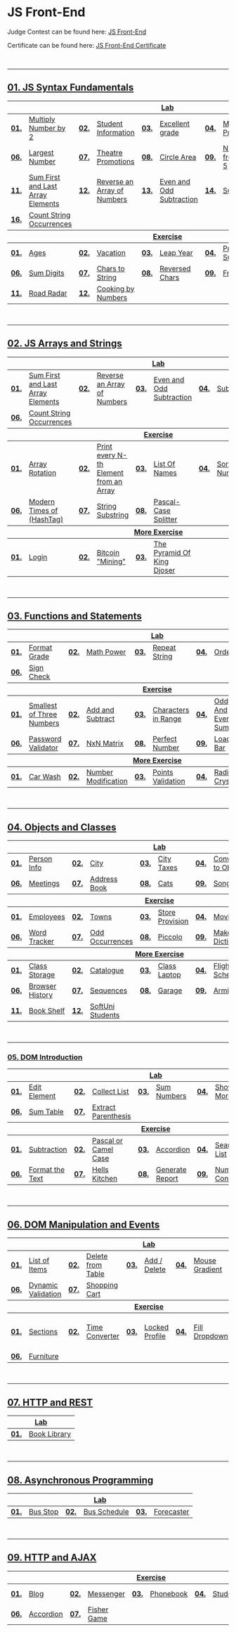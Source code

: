 # JS Front-End
Judge Contest can be found here: <a href="https://judge.softuni.org/Contests#!/List/ByCategory/380/JS-Front-End-Exercise">JS Front-End</a>

Certificate can be found here: <a href="XXXXXX">JS Front-End Certificate</a>

<br/>

---

## <a href="https://github.com/PePetrov96/SoftUni_Software_Engineering/tree/main/9_JS%20Front-End/Homework/1_JS%20Syntax%20Fundamentals">01. JS Syntax Fundamentals
<table>
  <thead>
    <tr>
      <th colspan="10" style="text-align:center;">Lab</th>
    </tr>
  </thead>
  <tbody>
    <tr>
      <td><b>01.</b></td>
      <td><a href="https://github.com/PePetrov96/SoftUni_Software_Engineering/blob/main/9_JS%20Front-End/Homework/1_JS%20Syntax%20Fundamentals/1_Lab/Task_1_Multiply_Number_by_2.js">Multiply Number by 2</a></td>
      <td><b>02.</b></td>
      <td><a href="https://github.com/PePetrov96/SoftUni_Software_Engineering/blob/main/9_JS%20Front-End/Homework/1_JS%20Syntax%20Fundamentals/1_Lab/Task_2_Student_Information.js">Student Information</a></td>
      <td><b>03.</b></td>
      <td><a href="https://github.com/PePetrov96/SoftUni_Software_Engineering/blob/main/9_JS%20Front-End/Homework/1_JS%20Syntax%20Fundamentals/1_Lab/Task_3_Excellent_grade.js">Excellent grade</a></td>
      <td><b>04.</b></td>
      <td><a href="https://github.com/PePetrov96/SoftUni_Software_Engineering/blob/main/9_JS%20Front-End/Homework/1_JS%20Syntax%20Fundamentals/1_Lab/Task_4_Month_Printer.js">Month Printer</a></td>
      <td><b>05.</b></td>
      <td><a href="https://github.com/PePetrov96/SoftUni_Software_Engineering/blob/main/9_JS%20Front-End/Homework/1_JS%20Syntax%20Fundamentals/1_Lab/Task_5_Math_Operations.js">Math Operations</a></td>
    </tr>
    <tr>
      <td><b>06.</b></td>
      <td><a href="https://github.com/PePetrov96/SoftUni_Software_Engineering/blob/main/9_JS%20Front-End/Homework/1_JS%20Syntax%20Fundamentals/1_Lab/Task_6_Largest_Number.js">Largest Number</a></td>
      <td><b>07.</b></td>
      <td><a href="https://github.com/PePetrov96/SoftUni_Software_Engineering/blob/main/9_JS%20Front-End/Homework/1_JS%20Syntax%20Fundamentals/1_Lab/Task_7_Theatre_Promotions.js">Theatre Promotions</a></td>
      <td><b>08.</b></td>
      <td><a href="https://github.com/PePetrov96/SoftUni_Software_Engineering/blob/main/9_JS%20Front-End/Homework/1_JS%20Syntax%20Fundamentals/1_Lab/Task_8_Circle_Area.js">Circle Area</a></td>
      <td><b>09.</b></td>
      <td><a href="https://github.com/PePetrov96/SoftUni_Software_Engineering/blob/main/9_JS%20Front-End/Homework/1_JS%20Syntax%20Fundamentals/1_Lab/Task_9_Numbers_from_1_to_5.js">Numbers from 1 to 5</a></td>
      <td><b>10.</b></td>
      <td><a href="https://github.com/PePetrov96/SoftUni_Software_Engineering/blob/main/9_JS%20Front-End/Homework/1_JS%20Syntax%20Fundamentals/1_Lab/Task_10_Numbers_from_M_to_N.js">Numbers from M to N</a></td>
    </tr>
	<tr>
      <td><b>11.</b></td>
      <td><a href="https://github.com/PePetrov96/SoftUni_Software_Engineering/blob/main/9_JS%20Front-End/Homework/1_JS%20Syntax%20Fundamentals/1_Lab/Task_11_Sum_First_and_Last_Array_Elements.js">Sum First and Last Array Elements</a></td>
      <td><b>12.</b></td>
      <td><a href="https://github.com/PePetrov96/SoftUni_Software_Engineering/blob/main/9_JS%20Front-End/Homework/1_JS%20Syntax%20Fundamentals/1_Lab/Task_12_Reverse_an_Array_of_Numbers.js">Reverse an Array of Numbers</a></td>
      <td><b>13.</b></td>
      <td><a href="https://github.com/PePetrov96/SoftUni_Software_Engineering/blob/main/9_JS%20Front-End/Homework/1_JS%20Syntax%20Fundamentals/1_Lab/Task_13_Even_and_Odd_Subtraction.js">Even and Odd Subtraction</a></td>
      <td><b>14.</b></td>
      <td><a href="https://github.com/PePetrov96/SoftUni_Software_Engineering/blob/main/9_JS%20Front-End/Homework/1_JS%20Syntax%20Fundamentals/1_Lab/Task_14_Substring.js">Substring</a></td>
      <td><b>15.</b></td>
      <td><a href="https://github.com/PePetrov96/SoftUni_Software_Engineering/blob/main/9_JS%20Front-End/Homework/1_JS%20Syntax%20Fundamentals/1_Lab/Task_15_Censored_Words.js">Censored Words</a></td>
    </tr>
	<tr>
      <td><b>16.</b></td>
      <td><a href="https://github.com/PePetrov96/SoftUni_Software_Engineering/blob/main/9_JS%20Front-End/Homework/1_JS%20Syntax%20Fundamentals/1_Lab/Task_16_Count_String_Occurrences.js">Count String Occurrences</a></td>
    </tr>
  </tbody>
  <thead>
    <tr>
      <th colspan="10" style="text-align:center;">Exercise</th>
    </tr>
  </thead>
  <tbody>
    <tr>
      <td><b>01.</b></td>
      <td><a href="https://github.com/PePetrov96/SoftUni_Software_Engineering/blob/main/9_JS%20Front-End/Homework/1_JS%20Syntax%20Fundamentals/2_Exercises/Task_1_Ages.js">Ages</a></td>
      <td><b>02.</b></td>
      <td><a href="https://github.com/PePetrov96/SoftUni_Software_Engineering/blob/main/9_JS%20Front-End/Homework/1_JS%20Syntax%20Fundamentals/2_Exercises/Task_2_Vacation.js">Vacation</a></td>
      <td><b>03.</b></td>
      <td><a href="https://github.com/PePetrov96/SoftUni_Software_Engineering/blob/main/9_JS%20Front-End/Homework/1_JS%20Syntax%20Fundamentals/2_Exercises/Task_3_Leap_Year.js">Leap Year</a></td>
      <td><b>04.</b></td>
      <td><a href="https://github.com/PePetrov96/SoftUni_Software_Engineering/blob/main/9_JS%20Front-End/Homework/1_JS%20Syntax%20Fundamentals/2_Exercises/Task_4_Print_And_Sum.js">Print And Sum</a></td>
      <td><b>05.</b></td>
      <td><a href="https://github.com/PePetrov96/SoftUni_Software_Engineering/blob/main/9_JS%20Front-End/Homework/1_JS%20Syntax%20Fundamentals/2_Exercises/Task_5_Multiplication_Table.js">Multiplication Table</a></td>
    </tr>
    <tr>
      <td><b>06.</b></td>
      <td><a href="https://github.com/PePetrov96/SoftUni_Software_Engineering/blob/main/9_JS%20Front-End/Homework/1_JS%20Syntax%20Fundamentals/2_Exercises/Task_6_Sum_Digits.js">Sum Digits</a></td>
      <td><b>07.</b></td>
      <td><a href="https://github.com/PePetrov96/SoftUni_Software_Engineering/blob/main/9_JS%20Front-End/Homework/1_JS%20Syntax%20Fundamentals/2_Exercises/Task_7_Chars_to_String.js">Chars to String</a></td>
      <td><b>08.</b></td>
      <td><a href="https://github.com/PePetrov96/SoftUni_Software_Engineering/blob/main/9_JS%20Front-End/Homework/1_JS%20Syntax%20Fundamentals/2_Exercises/Task_8_Reversed_Chars.js">Reversed Chars</a></td>
      <td><b>09.</b></td>
      <td><a href="https://github.com/PePetrov96/SoftUni_Software_Engineering/blob/main/9_JS%20Front-End/Homework/1_JS%20Syntax%20Fundamentals/2_Exercises/Task_9_Fruit.js">Fruit</a></td>
      <td><b>10.</b></td>
      <td><a href="https://github.com/PePetrov96/SoftUni_Software_Engineering/blob/main/9_JS%20Front-End/Homework/1_JS%20Syntax%20Fundamentals/2_Exercises/Task_10_Same_Numbers.js">Same Numbers</a></td>
    </tr>
	<tr>
      <td><b>11.</b></td>
      <td><a href="https://github.com/PePetrov96/SoftUni_Software_Engineering/blob/main/9_JS%20Front-End/Homework/1_JS%20Syntax%20Fundamentals/2_Exercises/Task_11_Road_Radar.js">Road Radar</a></td>
      <td><b>12.</b></td>
      <td><a href="https://github.com/PePetrov96/SoftUni_Software_Engineering/blob/main/9_JS%20Front-End/Homework/1_JS%20Syntax%20Fundamentals/2_Exercises/Task_12_Cooking_by_Numbers.js">Cooking by Numbers</a></td>
    </tr>
  </tbody>
</table>
<br/>

---

## <a href="https://github.com/PePetrov96/SoftUni_Software_Engineering/tree/main/9_JS%20Front-End/Homework/2_JS%20Arrays%20and%20Strings">02. JS Arrays and Strings
<table>
  <thead>
    <tr>
      <th colspan="10" style="text-align:center;">Lab</th>
    </tr>
  </thead>
  <tbody>
    <tr>
      <td><b>01.</b></td>
      <td><a href="https://github.com/PePetrov96/SoftUni_Software_Engineering/blob/main/9_JS%20Front-End/Homework/2_JS%20Arrays%20and%20Strings/1_Lab/Task_1_Sum_First_and_Last_Array_Elements.js">Sum First and Last Array Elements</a></td>
      <td><b>02.</b></td>
      <td><a href="https://github.com/PePetrov96/SoftUni_Software_Engineering/blob/main/9_JS%20Front-End/Homework/2_JS%20Arrays%20and%20Strings/1_Lab/Task_2_Reverse_an_Array_of_Numbers.js">Reverse an Array of Numbers</a></td>
      <td><b>03.</b></td>
      <td><a href="https://github.com/PePetrov96/SoftUni_Software_Engineering/blob/main/9_JS%20Front-End/Homework/2_JS%20Arrays%20and%20Strings/1_Lab/Task_3_Even_and_Odd_Subtraction.js">Even and Odd Subtraction</a></td>
      <td><b>04.</b></td>
      <td><a href="https://github.com/PePetrov96/SoftUni_Software_Engineering/blob/main/9_JS%20Front-End/Homework/2_JS%20Arrays%20and%20Strings/1_Lab/Task_4_Substring.js">Substring</a></td>
      <td><b>05.</b></td>
      <td><a href="https://github.com/PePetrov96/SoftUni_Software_Engineering/blob/main/9_JS%20Front-End/Homework/2_JS%20Arrays%20and%20Strings/1_Lab/Task_5_Censored_Words.js">Censored Words</a></td>
    </tr>
    <tr>
      <td><b>06.</b></td>
      <td><a href="https://github.com/PePetrov96/SoftUni_Software_Engineering/blob/main/9_JS%20Front-End/Homework/2_JS%20Arrays%20and%20Strings/1_Lab/Task_6_Count_String_Occurrences.js">Count String Occurrences</a></td>
    </tr>
  </tbody>
  <thead>
    <tr>
      <th colspan="10" style="text-align:center;">Exercise</th>
    </tr>
  </thead>
  <tbody>
    <tr>
      <td><b>01.</b></td>
      <td><a href="https://github.com/PePetrov96/SoftUni_Software_Engineering/blob/main/9_JS%20Front-End/Homework/2_JS%20Arrays%20and%20Strings/2_Exercises/Task_1_Array_Rotation.js">Array Rotation</a></td>
      <td><b>02.</b></td>
      <td><a href="https://github.com/PePetrov96/SoftUni_Software_Engineering/blob/main/9_JS%20Front-End/Homework/2_JS%20Arrays%20and%20Strings/2_Exercises/Task_2_Print_Every_N-th_Element_from_an_Array.js">Print every N-th Element from an Array</a></td>
      <td><b>03.</b></td>
      <td><a href="https://github.com/PePetrov96/SoftUni_Software_Engineering/blob/main/9_JS%20Front-End/Homework/2_JS%20Arrays%20and%20Strings/2_Exercises/Task_3_List_of_Names.js">List Of Names</a></td>
      <td><b>04.</b></td>
      <td><a href="https://github.com/PePetrov96/SoftUni_Software_Engineering/blob/main/9_JS%20Front-End/Homework/2_JS%20Arrays%20and%20Strings/2_Exercises/Task_4_Sorting_Numbers.js">Sorting Numbers</a></td>
      <td><b>05.</b></td>
      <td><a href="https://github.com/PePetrov96/SoftUni_Software_Engineering/blob/main/9_JS%20Front-End/Homework/2_JS%20Arrays%20and%20Strings/2_Exercises/Task_5_Reveal_Words.js">Reveal Words</a></td>
    </tr>
    <tr>
      <td><b>06.</b></td>
      <td><a href="https://github.com/PePetrov96/SoftUni_Software_Engineering/blob/main/9_JS%20Front-End/Homework/2_JS%20Arrays%20and%20Strings/2_Exercises/Task_6_Modern_Times_of_%23(HashTag).js">Modern Times of (HashTag)</a></td>
      <td><b>07.</b></td>
      <td><a href="https://github.com/PePetrov96/SoftUni_Software_Engineering/blob/main/9_JS%20Front-End/Homework/2_JS%20Arrays%20and%20Strings/2_Exercises/Task_7_String_Substring.js">String Substring</a></td>
      <td><b>08.</b></td>
      <td><a href="https://github.com/PePetrov96/SoftUni_Software_Engineering/blob/main/9_JS%20Front-End/Homework/2_JS%20Arrays%20and%20Strings/2_Exercises/Task_8_Pascal-Case_Splitter.js">Pascal-Case Splitter</a></td>
    </tr>
  </tbody>
  <thead>
    <tr>
      <th colspan="10" style="text-align:center;">More Exercise</th>
    </tr>
  </thead>
  <tbody>
    <tr>
      <td><b>01.</b></td>
      <td><a href="https://github.com/PePetrov96/SoftUni_Software_Engineering/blob/main/9_JS%20Front-End/Homework/2_JS%20Arrays%20and%20Strings/3_More%20Exercises/Task_1_Login.js">Login</a></td>
      <td><b>02.</b></td>
      <td><a href="https://github.com/PePetrov96/SoftUni_Software_Engineering/blob/main/9_JS%20Front-End/Homework/2_JS%20Arrays%20and%20Strings/3_More%20Exercises/Task_2_Bitcoin_Mining.js">Bitcoin "Mining"</a></td>
      <td><b>03.</b></td>
      <td><a href="https://github.com/PePetrov96/SoftUni_Software_Engineering/blob/main/9_JS%20Front-End/Homework/2_JS%20Arrays%20and%20Strings/3_More%20Exercises/Task_3_The_Pyramid_of_King_Djoser.js">The Pyramid Of King Djoser</a></td>
    </tr>
  </tbody>
</table>
<br/>

---

## <a href="https://github.com/PePetrov96/SoftUni_Software_Engineering/tree/main/9_JS%20Front-End/Homework/3_Functions%20and%20Statements">03. Functions and Statements
<table>
  <thead>
    <tr>
      <th colspan="10" style="text-align:center;">Lab</th>
    </tr>
  </thead>
  <tbody>
    <tr>
      <td><b>01.</b></td>
      <td><a href="https://github.com/PePetrov96/SoftUni_Software_Engineering/blob/main/9_JS%20Front-End/Homework/3_Functions%20and%20Statements/1_Lab/Task_1_Format_Grade.js">Format Grade</a></td>
      <td><b>02.</b></td>
      <td><a href="https://github.com/PePetrov96/SoftUni_Software_Engineering/blob/main/9_JS%20Front-End/Homework/3_Functions%20and%20Statements/1_Lab/Task_2_Math_Power.js">Math Power</a></td>
      <td><b>03.</b></td>
      <td><a href="https://github.com/PePetrov96/SoftUni_Software_Engineering/blob/main/9_JS%20Front-End/Homework/3_Functions%20and%20Statements/1_Lab/Task_3_Repeat_String.js">Repeat String</a></td>
      <td><b>04.</b></td>
      <td><a href="https://github.com/PePetrov96/SoftUni_Software_Engineering/blob/main/9_JS%20Front-End/Homework/3_Functions%20and%20Statements/1_Lab/Task_4_Orders.js">Orders</a></td>
      <td><b>05.</b></td>
      <td><a href="https://github.com/PePetrov96/SoftUni_Software_Engineering/blob/main/9_JS%20Front-End/Homework/3_Functions%20and%20Statements/1_Lab/Task_5_Simple_Calculator.js">Simple Calculator</a></td>
    </tr>
    <tr>
      <td><b>06.</b></td>
      <td><a href="https://github.com/PePetrov96/SoftUni_Software_Engineering/blob/main/9_JS%20Front-End/Homework/3_Functions%20and%20Statements/1_Lab/Task_6_Sign_Check.js">Sign Check</a></td>
    </tr>
  </tbody>
  <thead>
    <tr>
      <th colspan="10" style="text-align:center;">Exercise</th>
    </tr>
  </thead>
  <tbody>
    <tr>
      <td><b>01.</b></td>
      <td><a href="https://github.com/PePetrov96/SoftUni_Software_Engineering/blob/main/9_JS%20Front-End/Homework/3_Functions%20and%20Statements/2_Exercises/Task_1_Smallest_of_Three_Numbers.js">Smallest of Three Numbers</a></td>
      <td><b>02.</b></td>
      <td><a href="https://github.com/PePetrov96/SoftUni_Software_Engineering/blob/main/9_JS%20Front-End/Homework/3_Functions%20and%20Statements/2_Exercises/Task_2_Add_and_Subtract.js">Add and Subtract</a></td>
      <td><b>03.</b></td>
      <td><a href="https://github.com/PePetrov96/SoftUni_Software_Engineering/blob/main/9_JS%20Front-End/Homework/3_Functions%20and%20Statements/2_Exercises/Task_3_Characters_in_Range.js">Characters in Range</a></td>
      <td><b>04.</b></td>
      <td><a href="https://github.com/PePetrov96/SoftUni_Software_Engineering/blob/main/9_JS%20Front-End/Homework/3_Functions%20and%20Statements/2_Exercises/Task_4_Odd_And_Even_Sum.js">Odd And Even Sum</a></td>
      <td><b>05.</b></td>
      <td><a href="https://github.com/PePetrov96/SoftUni_Software_Engineering/blob/main/9_JS%20Front-End/Homework/3_Functions%20and%20Statements/2_Exercises/Task_5_Palindrome_Integers.js">Palindrome Integers</a></td>
    </tr>
    <tr>
      <td><b>06.</b></td>
      <td><a href="https://github.com/PePetrov96/SoftUni_Software_Engineering/blob/main/9_JS%20Front-End/Homework/3_Functions%20and%20Statements/2_Exercises/Task_6_Password_Validator.js">Password Validator</a></td>
      <td><b>07.</b></td>
      <td><a href="https://github.com/PePetrov96/SoftUni_Software_Engineering/blob/main/9_JS%20Front-End/Homework/3_Functions%20and%20Statements/2_Exercises/Task_7_NxN_Matrix.js">NxN Matrix</a></td>
      <td><b>08.</b></td>
      <td><a href="https://github.com/PePetrov96/SoftUni_Software_Engineering/blob/main/9_JS%20Front-End/Homework/3_Functions%20and%20Statements/2_Exercises/Task_8_Perfect_Number.js">Perfect Number</a></td>
      <td><b>09.</b></td>
      <td><a href="https://github.com/PePetrov96/SoftUni_Software_Engineering/blob/main/9_JS%20Front-End/Homework/3_Functions%20and%20Statements/2_Exercises/Task_9_Loading_Bar.js">Loading Bar</a></td>
      <td><b>10.</b></td>
      <td><a href="https://github.com/PePetrov96/SoftUni_Software_Engineering/blob/main/9_JS%20Front-End/Homework/3_Functions%20and%20Statements/2_Exercises/Task_10_Factorial_Division.js">Factorial Division</a></td>
    </tr>
  </tbody>
  <thead>
    <tr>
      <th colspan="10" style="text-align:center;">More Exercise</th>
    </tr>
  </thead>
  <tbody>
    <tr>
      <td><b>01.</b></td>
      <td><a href="https://github.com/PePetrov96/SoftUni_Software_Engineering/blob/main/9_JS%20Front-End/Homework/3_Functions%20and%20Statements/3_More%20Exercises/Task_1_Car_Wash.js">Car Wash</a></td>
      <td><b>02.</b></td>
      <td><a href="https://github.com/PePetrov96/SoftUni_Software_Engineering/blob/main/9_JS%20Front-End/Homework/3_Functions%20and%20Statements/3_More%20Exercises/Task_2_Number_Modification.js">Number Modification</a></td>
      <td><b>03.</b></td>
      <td><a href="https://github.com/PePetrov96/SoftUni_Software_Engineering/blob/main/9_JS%20Front-End/Homework/3_Functions%20and%20Statements/3_More%20Exercises/Task_3_Points_Validation.js">Points Validation</a></td>
      <td><b>04.</b></td>
      <td><a href="https://github.com/PePetrov96/SoftUni_Software_Engineering/blob/main/9_JS%20Front-End/Homework/3_Functions%20and%20Statements/3_More%20Exercises/Task_4_Radio_Crystals.js">Radio Crystals</a></td>
      <td><b>05.</b></td>
      <td><a href="https://github.com/PePetrov96/SoftUni_Software_Engineering/blob/main/9_JS%20Front-End/Homework/3_Functions%20and%20Statements/3_More%20Exercises/Task_5_Print_DNA.js">Print DNA</a></td>
    </tr>
  </tbody>
</table>
<br/>

---

## <a href="https://github.com/PePetrov96/SoftUni_Software_Engineering/tree/main/9_JS%20Front-End/Homework/4_Objects%20and%20Classes">04. Objects and Classes
<table>
  <thead>
    <tr>
      <th colspan="10" style="text-align:center;">Lab</th>
    </tr>
  </thead>
  <tbody>
    <tr>
      <td><b>01.</b></td>
      <td><a href="https://github.com/PePetrov96/SoftUni_Software_Engineering/blob/main/9_JS%20Front-End/Homework/4_Objects%20and%20Classes/1_Lab/Task_1_Person_Info.js">Person Info</a></td>
      <td><b>02.</b></td>
      <td><a href="https://github.com/PePetrov96/SoftUni_Software_Engineering/blob/main/9_JS%20Front-End/Homework/4_Objects%20and%20Classes/1_Lab/Task_2_City.js">City</a></td>
      <td><b>03.</b></td>
      <td><a href="https://github.com/PePetrov96/SoftUni_Software_Engineering/blob/main/9_JS%20Front-End/Homework/4_Objects%20and%20Classes/1_Lab/Task_3_Convert_to_Object.js">City Taxes</a></td>
      <td><b>04.</b></td>
      <td><a href="https://github.com/PePetrov96/SoftUni_Software_Engineering/blob/main/9_JS%20Front-End/Homework/4_Objects%20and%20Classes/1_Lab/Task_4_Convert_to_JSON.js">Convert to Object</a></td>
      <td><b>05.</b></td>
      <td><a href="https://github.com/PePetrov96/SoftUni_Software_Engineering/blob/main/9_JS%20Front-End/Homework/4_Objects%20and%20Classes/1_Lab/Task_5_Phone_Book.js">Phone Book</a></td>
    </tr>
    <tr>
      <td><b>06.</b></td>
      <td><a href="https://github.com/PePetrov96/SoftUni_Software_Engineering/blob/main/9_JS%20Front-End/Homework/4_Objects%20and%20Classes/1_Lab/Task_6_Meetings.js">Meetings</a></td>
      <td><b>07.</b></td>
      <td><a href="https://github.com/PePetrov96/SoftUni_Software_Engineering/blob/main/9_JS%20Front-End/Homework/4_Objects%20and%20Classes/1_Lab/Task_7_Address_Book.js">Address Book</a></td>
      <td><b>08.</b></td>
      <td><a href="https://github.com/PePetrov96/SoftUni_Software_Engineering/blob/main/9_JS%20Front-End/Homework/4_Objects%20and%20Classes/1_Lab/Task_8_Cats.js">Cats</a></td>
      <td><b>09.</b></td>
      <td><a href="https://github.com/PePetrov96/SoftUni_Software_Engineering/blob/main/9_JS%20Front-End/Homework/4_Objects%20and%20Classes/1_Lab/Task_9_Songs.js">Songs</a></td>
    </tr>
  </tbody>
  <thead>
    <tr>
      <th colspan="10" style="text-align:center;">Exercise</th>
    </tr>
  </thead>
  <tbody>
    <tr>
      <td><b>01.</b></td>
      <td><a href="https://github.com/PePetrov96/SoftUni_Software_Engineering/blob/main/9_JS%20Front-End/Homework/4_Objects%20and%20Classes/2_Exercises/Task_1_Employees.js">Employees</a></td>
      <td><b>02.</b></td>
      <td><a href="https://github.com/PePetrov96/SoftUni_Software_Engineering/blob/main/9_JS%20Front-End/Homework/4_Objects%20and%20Classes/2_Exercises/Task_2_Towns.js">Towns</a></td>
      <td><b>03.</b></td>
      <td><a href="https://github.com/PePetrov96/SoftUni_Software_Engineering/blob/main/9_JS%20Front-End/Homework/4_Objects%20and%20Classes/2_Exercises/Task_3_Store_Provision.js">Store Provision</a></td>
      <td><b>04.</b></td>
      <td><a href="https://github.com/PePetrov96/SoftUni_Software_Engineering/blob/main/9_JS%20Front-End/Homework/4_Objects%20and%20Classes/2_Exercises/Task_4_Movies.js">Movies</a></td>
      <td><b>05.</b></td>
      <td><a href="https://github.com/PePetrov96/SoftUni_Software_Engineering/blob/main/9_JS%20Front-End/Homework/4_Objects%20and%20Classes/2_Exercises/Task_5_Inventory.js">Inventory</a></td>
    </tr>
    <tr>
      <td><b>06.</b></td>
      <td><a href="https://github.com/PePetrov96/SoftUni_Software_Engineering/blob/main/9_JS%20Front-End/Homework/4_Objects%20and%20Classes/2_Exercises/Task_6_Word_Tracker.js">Word Tracker</a></td>
      <td><b>07.</b></td>
      <td><a href="https://github.com/PePetrov96/SoftUni_Software_Engineering/blob/main/9_JS%20Front-End/Homework/4_Objects%20and%20Classes/2_Exercises/Task_7_Odd_Occurrences.js">Odd Occurrences</a></td>
      <td><b>08.</b></td>
      <td><a href="https://github.com/PePetrov96/SoftUni_Software_Engineering/blob/main/9_JS%20Front-End/Homework/4_Objects%20and%20Classes/2_Exercises/Task_8_Piccolo.js">Piccolo</a></td>
      <td><b>09.</b></td>
      <td><a href="https://github.com/PePetrov96/SoftUni_Software_Engineering/blob/main/9_JS%20Front-End/Homework/4_Objects%20and%20Classes/2_Exercises/Task_9_Make_a_Dictionary.js">Make a Dictionary</a></td>
      <td><b>10.</b></td>
      <td><a href="https://github.com/PePetrov96/SoftUni_Software_Engineering/blob/main/9_JS%20Front-End/Homework/4_Objects%20and%20Classes/2_Exercises/Task_10_Class_Vehicle.js">Class Vehicle</a></td>
    </tr>
  </tbody>
  <thead>
    <tr>
      <th colspan="10" style="text-align:center;">More Exercise</th>
    </tr>
  </thead>
  <tbody>
    <tr>
      <td><b>01.</b></td>
      <td><a href="https://github.com/PePetrov96/SoftUni_Software_Engineering/blob/main/9_JS%20Front-End/Homework/4_Objects%20and%20Classes/3_More%20Exercises/Task_1_Class_Storage.js">Class Storage</a></td>
      <td><b>02.</b></td>
      <td><a href="https://github.com/PePetrov96/SoftUni_Software_Engineering/blob/main/9_JS%20Front-End/Homework/4_Objects%20and%20Classes/3_More%20Exercises/Task_2_Catalogue.js">Catalogue</a></td>
      <td><b>03.</b></td>
      <td><a href="https://github.com/PePetrov96/SoftUni_Software_Engineering/blob/main/9_JS%20Front-End/Homework/4_Objects%20and%20Classes/3_More%20Exercises/Task_3_Class_Laptop.js">Class Laptop</a></td>
      <td><b>04.</b></td>
      <td><a href="https://github.com/PePetrov96/SoftUni_Software_Engineering/blob/main/9_JS%20Front-End/Homework/4_Objects%20and%20Classes/3_More%20Exercises/Task_4_Flight_Schedule.js">Flight Schedule</a></td>
      <td><b>05.</b></td>
      <td><a href="https://github.com/PePetrov96/SoftUni_Software_Engineering/blob/main/9_JS%20Front-End/Homework/4_Objects%20and%20Classes/3_More%20Exercises/Task_5_School_Register.js">School Register</a></td>
    </tr>
    <tr>
      <td><b>06.</b></td>
      <td><a href="https://github.com/PePetrov96/SoftUni_Software_Engineering/blob/main/9_JS%20Front-End/Homework/4_Objects%20and%20Classes/3_More%20Exercises/Task_6_Browser_History.js">Browser History</a></td>
      <td><b>07.</b></td>
      <td><a href="https://github.com/PePetrov96/SoftUni_Software_Engineering/blob/main/9_JS%20Front-End/Homework/4_Objects%20and%20Classes/3_More%20Exercises/Task_7_Sequences.js">Sequences</a></td>
      <td><b>08.</b></td>
      <td><a href="https://github.com/PePetrov96/SoftUni_Software_Engineering/blob/main/9_JS%20Front-End/Homework/4_Objects%20and%20Classes/3_More%20Exercises/Task_8_Garage.js">Garage</a></td>
      <td><b>09.</b></td>
      <td><a href="https://github.com/PePetrov96/SoftUni_Software_Engineering/blob/main/9_JS%20Front-End/Homework/4_Objects%20and%20Classes/3_More%20Exercises/Task_9_Armies.js">Armies</a></td>
      <td><b>10.</b></td>
      <td><a href="https://github.com/PePetrov96/SoftUni_Software_Engineering/blob/main/9_JS%20Front-End/Homework/4_Objects%20and%20Classes/3_More%20Exercises/Task_10_Comments.js">Comments</a></td>
    </tr>
	<tr>
      <td><b>11.</b></td>
      <td><a href="https://github.com/PePetrov96/SoftUni_Software_Engineering/blob/main/9_JS%20Front-End/Homework/4_Objects%20and%20Classes/3_More%20Exercises/Task_11_Book_Shelf.js">Book Shelf</a></td>
      <td><b>12.</b></td>
      <td><a href="https://github.com/PePetrov96/SoftUni_Software_Engineering/blob/main/9_JS%20Front-End/Homework/4_Objects%20and%20Classes/3_More%20Exercises/Task_12_SoftUni_Students.js">SoftUni Students</a></td>
    </tr>
  </tbody>
</table>
<br/>

---

### <a href="https://github.com/PePetrov96/SoftUni_Software_Engineering/tree/main/9_JS%20Front-End/Homework/5_DOM%20Introduction">05. DOM Introduction
<table>
  <thead>
    <tr>
      <th colspan="10" style="text-align:center;">Lab</th>
    </tr>
  </thead>
  <tbody>
    <tr>
      <td><b>01.</b></td>
      <td><a href="https://github.com/PePetrov96/SoftUni_Software_Engineering/tree/main/9_JS%20Front-End/Homework/5_DOM%20Introduction/1_Lab/Task_1_Edit_Element">Edit Element</a></td>
      <td><b>02.</b></td>
      <td><a href="https://github.com/PePetrov96/SoftUni_Software_Engineering/tree/main/9_JS%20Front-End/Homework/5_DOM%20Introduction/1_Lab/Task_2_Collect_List_Items">Collect List</a></td>
      <td><b>03.</b></td>
      <td><a href="https://github.com/PePetrov96/SoftUni_Software_Engineering/tree/main/9_JS%20Front-End/Homework/5_DOM%20Introduction/1_Lab/Task_3_Sum_Numbers">Sum Numbers</a></td>
      <td><b>04.</b></td>
      <td><a href="https://github.com/PePetrov96/SoftUni_Software_Engineering/tree/main/9_JS%20Front-End/Homework/5_DOM%20Introduction/1_Lab/Task_4_Show_More">Show More</a></td>
      <td><b>05.</b></td>
      <td><a href="https://github.com/PePetrov96/SoftUni_Software_Engineering/tree/main/9_JS%20Front-End/Homework/5_DOM%20Introduction/1_Lab/Task_5_Colorize_Table">Colorize Table</a></td>
    </tr>
    <tr>
      <td><b>06.</b></td>
      <td><a href="https://github.com/PePetrov96/SoftUni_Software_Engineering/tree/main/9_JS%20Front-End/Homework/5_DOM%20Introduction/1_Lab/Task_6_Sum_Table">Sum Table</a></td>
      <td><b>07.</b></td>
      <td><a href="https://github.com/PePetrov96/SoftUni_Software_Engineering/tree/main/9_JS%20Front-End/Homework/5_DOM%20Introduction/1_Lab/Task_7_Extract_Parenthesis">Extract Parenthesis</a></td>
    </tr>
  </tbody>
  <thead>
    <tr>
      <th colspan="10" style="text-align:center;">Exercise</th>
    </tr>
  </thead>
  <tbody>
    <tr>
      <td><b>01.</b></td>
      <td><a href="https://github.com/PePetrov96/SoftUni_Software_Engineering/tree/main/9_JS%20Front-End/Homework/5_DOM%20Introduction/2_Exercises/Task_1_Subtraction">Subtraction</a></td>
      <td><b>02.</b></td>
      <td><a href="https://github.com/PePetrov96/SoftUni_Software_Engineering/tree/main/9_JS%20Front-End/Homework/5_DOM%20Introduction/2_Exercises/Task_2_Pascal_or_Camel_Case">Pascal or Camel Case</a></td>
      <td><b>03.</b></td>
      <td><a href="https://github.com/PePetrov96/SoftUni_Software_Engineering/tree/main/9_JS%20Front-End/Homework/5_DOM%20Introduction/2_Exercises/Task_3_Accordion">Accordion</a></td>
      <td><b>04.</b></td>
      <td><a href="https://github.com/PePetrov96/SoftUni_Software_Engineering/tree/main/9_JS%20Front-End/Homework/5_DOM%20Introduction/2_Exercises/Task_4_Search_in_List">Search in List</a></td>
      <td><b>05.</b></td>
      <td><a href="https://github.com/PePetrov96/SoftUni_Software_Engineering/tree/main/9_JS%20Front-End/Homework/5_DOM%20Introduction/2_Exercises/Task_5_Table_Search_Engine">Table – Search Engine</a></td>
    </tr>
	<tr>
      <td><b>06.</b></td>
      <td><a href="https://github.com/PePetrov96/SoftUni_Software_Engineering/tree/main/9_JS%20Front-End/Homework/5_DOM%20Introduction/2_Exercises/Task_6_Format_the_Text">Format the Text</a></td>
      <td><b>07.</b></td>
      <td><a href="https://github.com/PePetrov96/SoftUni_Software_Engineering/tree/main/9_JS%20Front-End/Homework/5_DOM%20Introduction/2_Exercises/Task_7_%20Hells_Kitchen">Hells Kitchen</a></td>
      <td><b>08.</b></td>
      <td><a href="https://github.com/PePetrov96/SoftUni_Software_Engineering/tree/main/9_JS%20Front-End/Homework/5_DOM%20Introduction/2_Exercises/Task_8_Generate_Report">Generate Report</a></td>
      <td><b>09.</b></td>
      <td><a href="https://github.com/PePetrov96/SoftUni_Software_Engineering/tree/main/9_JS%20Front-End/Homework/5_DOM%20Introduction/2_Exercises/Task_9_Number_Convertor">Number Convertor</a></td>
    </tr>
  </tbody>
</table>
<br/>

---

## <a href="https://github.com/PePetrov96/SoftUni_Software_Engineering/tree/main/9_JS%20Front-End/Homework/6_DOM%20Manipulation%20and%20Events">06. DOM Manipulation and Events
<table>
  <thead>
    <tr>
      <th colspan="10" style="text-align:center;">Lab</th>
    </tr>
  </thead>
  <tbody>
    <tr>
      <td><b>01.</b></td>
      <td><a href="https://github.com/PePetrov96/SoftUni_Software_Engineering/tree/main/9_JS%20Front-End/Homework/6_DOM%20Manipulation%20and%20Events/1_Lab/Task_1_List_of_Items">List of Items</a></td>
      <td><b>02.</b></td>
      <td><a href="https://github.com/PePetrov96/SoftUni_Software_Engineering/tree/main/9_JS%20Front-End/Homework/6_DOM%20Manipulation%20and%20Events/1_Lab/Task_2_Delete_from_Table">Delete from Table</a></td>
      <td><b>03.</b></td>
      <td><a href="https://github.com/PePetrov96/SoftUni_Software_Engineering/tree/main/9_JS%20Front-End/Homework/6_DOM%20Manipulation%20and%20Events/1_Lab/Task_3_Add_Delete">Add / Delete</a></td>
      <td><b>04.</b></td>
      <td><a href="https://github.com/PePetrov96/SoftUni_Software_Engineering/tree/main/9_JS%20Front-End/Homework/6_DOM%20Manipulation%20and%20Events/1_Lab/Task_4_Mouse_Gradient">Mouse Gradient</a></td>
      <td><b>05.</b></td>
      <td><a href="https://github.com/PePetrov96/SoftUni_Software_Engineering/tree/main/9_JS%20Front-End/Homework/6_DOM%20Manipulation%20and%20Events/1_Lab/Task_5_Highlight_Active">Highlight Active</a></td>
    </tr>
	<tr>
      <td><b>06.</b></td>
      <td><a href="https://github.com/PePetrov96/SoftUni_Software_Engineering/tree/main/9_JS%20Front-End/Homework/6_DOM%20Manipulation%20and%20Events/1_Lab/Task_6_Dynamic_Validation">Dynamic Validation</a></td>
      <td><b>07.</b></td>
      <td><a href="https://github.com/PePetrov96/SoftUni_Software_Engineering/tree/main/9_JS%20Front-End/Homework/6_DOM%20Manipulation%20and%20Events/1_Lab/Task_7_Shopping_Cart">Shopping Cart</a></td>
    </tr>
  </tbody>
  <thead>
    <tr>
      <th colspan="10" style="text-align:center;">Exercise</th>
    </tr>
  </thead>
  <tbody>
    <tr>
      <td><b>01.</b></td>
      <td><a href="https://github.com/PePetrov96/SoftUni_Software_Engineering/tree/main/9_JS%20Front-End/Homework/6_DOM%20Manipulation%20and%20Events/2_Exercises/Task_1_Sections">Sections</a></td>
      <td><b>02.</b></td>
      <td><a href="https://github.com/PePetrov96/SoftUni_Software_Engineering/tree/main/9_JS%20Front-End/Homework/6_DOM%20Manipulation%20and%20Events/2_Exercises/Task_2_Time_Converter">Time Converter</a></td>
      <td><b>03.</b></td>
      <td><a href="https://github.com/PePetrov96/SoftUni_Software_Engineering/tree/main/9_JS%20Front-End/Homework/6_DOM%20Manipulation%20and%20Events/2_Exercises/Task_3_Locked_Profile">Locked Profile</a></td>
      <td><b>04.</b></td>
      <td><a href="https://github.com/PePetrov96/SoftUni_Software_Engineering/tree/main/9_JS%20Front-End/Homework/6_DOM%20Manipulation%20and%20Events/2_Exercises/Task_4_Fill_Dropdown">Fill Dropdown</a></td>
      <td><b>05.</b></td>
      <td><a href="https://github.com/PePetrov96/SoftUni_Software_Engineering/tree/main/9_JS%20Front-End/Homework/6_DOM%20Manipulation%20and%20Events/2_Exercises/Task_5_Encode_and_Decode_Messages">Encode and Decode Messages</a></td>
    </tr>
	<tr>
      <td><b>06.</b></td>
      <td><a href="https://github.com/PePetrov96/SoftUni_Software_Engineering/tree/main/9_JS%20Front-End/Homework/6_DOM%20Manipulation%20and%20Events/2_Exercises/Task_6_Furniture">Furniture</a></td>
    </tr>
  </tbody>
</table>
<br/>

---

## <a href="https://github.com/PePetrov96/SoftUni_Software_Engineering/tree/main/9_JS%20Front-End/Homework/7_HTTP%20and%20REST/1_Lab">07. HTTP and REST
<table>
  <thead>
    <tr>
      <th colspan="10" style="text-align:center;">Lab</th>
    </tr>
  </thead>
  <tbody>
    <tr>
      <td><b>01.</b></td>
      <td><a href="https://github.com/PePetrov96/SoftUni_Software_Engineering/tree/main/9_JS%20Front-End/Homework/7_HTTP%20and%20REST/1_Lab/05.Book-library">Book Library</a></td>
    </tr>
  </tbody>
</table>
<br/>

---

## <a href="https://github.com/PePetrov96/SoftUni_Software_Engineering/tree/main/9_JS%20Front-End/Homework/8_Asynchronous%20Programming/1_Lab">08. Asynchronous Programming
<table>
  <thead>
    <tr>
      <th colspan="10" style="text-align:center;">Lab</th>
    </tr>
  </thead>
  <tbody>
    <tr>
      <td><b>01.</b></td>
      <td><a href="https://github.com/PePetrov96/SoftUni_Software_Engineering/tree/main/9_JS%20Front-End/Homework/8_Asynchronous%20Programming/1_Lab/01.Bus-Stop">Bus Stop</a></td>
      <td><b>02.</b></td>
      <td><a href="https://github.com/PePetrov96/SoftUni_Software_Engineering/tree/main/9_JS%20Front-End/Homework/8_Asynchronous%20Programming/1_Lab/02.Bus-Schedule">Bus Schedule</a></td>
      <td><b>03.</b></td>
      <td><a href="https://github.com/PePetrov96/SoftUni_Software_Engineering/tree/main/9_JS%20Front-End/Homework/8_Asynchronous%20Programming/1_Lab/03.Forecaster">Forecaster</a></td>
    </tr>
  </tbody>
</table>
<br/>

---

## <a href="https://github.com/PePetrov96/SoftUni_Software_Engineering/tree/main/9_JS%20Front-End/Homework/9_HTTP%20and%20AJAX/1_Exercises">09. HTTP and AJAX
<table>
  <thead>
    <tr>
      <th colspan="10" style="text-align:center;">Exercise</th>
    </tr>
  </thead>
  <tbody>
    <tr>
      <td><b>01.</b></td>
      <td><a href="https://github.com/PePetrov96/SoftUni_Software_Engineering/tree/main/9_JS%20Front-End/Homework/9_HTTP%20and%20AJAX/1_Exercises/01.Blog">Blog</a></td>
      <td><b>02.</b></td>
      <td><a href="https://github.com/PePetrov96/SoftUni_Software_Engineering/tree/main/9_JS%20Front-End/Homework/9_HTTP%20and%20AJAX/1_Exercises/02.Messenger">Messenger</a></td>
      <td><b>03.</b></td>
      <td><a href="https://github.com/PePetrov96/SoftUni_Software_Engineering/tree/main/9_JS%20Front-End/Homework/9_HTTP%20and%20AJAX/1_Exercises/03.Phonebook">Phonebook</a></td>
      <td><b>04.</b></td>
      <td><a href="https://github.com/PePetrov96/SoftUni_Software_Engineering/tree/main/9_JS%20Front-End/Homework/9_HTTP%20and%20AJAX/1_Exercises/04.Students">Students</a></td>
      <td><b>05.</b></td>
      <td><a href="https://github.com/PePetrov96/SoftUni_Software_Engineering/tree/main/9_JS%20Front-End/Homework/9_HTTP%20and%20AJAX/1_Exercises/05.%20Locked-Profile">Locked Profile</a></td>
    </tr>
	<tr>
      <td><b>06.</b></td>
      <td><a href="https://github.com/PePetrov96/SoftUni_Software_Engineering/tree/main/9_JS%20Front-End/Homework/9_HTTP%20and%20AJAX/1_Exercises/06.%20Accordion">Accordion</a></td>
      <td><b>07.</b></td>
      <td><a href="https://github.com/PePetrov96/SoftUni_Software_Engineering/tree/main/9_JS%20Front-End/Homework/9_HTTP%20and%20AJAX/1_Exercises/07.%20Fisher-Game">Fisher Game</a></td>
    </tr>
  </tbody>
</table>
<br/>